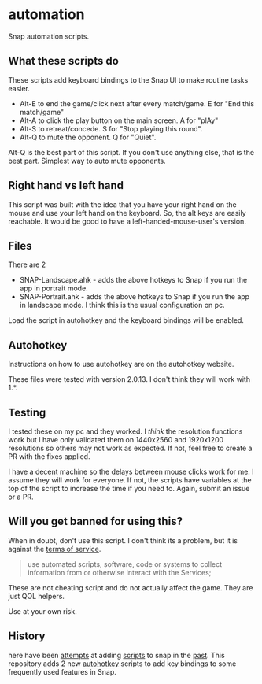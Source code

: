 # automation
Snap automation scripts.

## What these scripts do

These scripts add keyboard bindings to the Snap UI to make routine tasks easier.

 * Alt-E to end the game/click next after every match/game.  E for "End this match/game"
 * Alt-A to click the play button on the main screen.  A for "plAy"
 * Alt-S to retreat/concede.  S for "Stop playing this round".
 * Alt-Q to mute the opponent.  Q for "Quiet".

Alt-Q is the best part of this script.  If you don't use anything else, that is the best part.  Simplest way to auto mute opponents.

## Right hand vs left hand

This script was built with the idea that you have your right hand on the mouse and use your left hand on the keyboard.  So, the alt keys are easily reachable.  It would be good to have a left-handed-mouse-user's version.

## Files

There are 2 

* SNAP-Landscape.ahk - adds the above hotkeys to Snap if you run the app in portrait mode.
* SNAP-Portrait.ahk - adds the above hotkeys to Snap if you run the app in landscape mode.  I think this is the usual configuration on pc.

Load the script in autohotkey and the keyboard bindings will be enabled.

## Autohotkey

Instructions on how to use autohotkey are on the autohotkey website.  

These files were tested with version 2.0.13.  I don't think they will work with 1.*.

## Testing

I tested these on my pc and they worked.  I _think_ the resolution functions work but I have only validated them on 1440x2560 and 1920x1200 resolutions so others may not work as expected.  If not, feel free to create a PR with the fixes applied.

I have a decent machine so the delays between mouse clicks work for me.  I assume they will work for everyone.  If not, the scripts have variables at the top of the script to increase the time if you need to.  Again, submit an issue or a PR.

## Will you get banned for using this?

When in doubt, don't use this script.  I don't think its a problem, but it is against the [terms of service](https://www.marvelsnap.com/privacy?id=7051886382070930181).

> use automated scripts, software, code or systems to collect information from or otherwise interact with the Services;

These are not cheating script and do not actually affect the game.  They are just QOL helpers.  

Use at your own risk.

## History

 here have been [attempts](https://www.reddit.com/r/MarvelSnap/comments/1229qk6/windows_pc_ahk_script_for_minor_qol_improvements/) at adding [scripts](https://www.reddit.com/r/MarvelSnap/comments/189q357/little_trick_to_bind_any_keyboard_or_mouse_key_to/) to snap in the [past](https://www.reddit.com/r/MarvelSnap/comments/10otkc3/i_made_an_agatha_macro_for_fun_i_sit_and_watch_it/).  This repository adds 2 new [autohotkey](https://www.autohotkey.com/) scripts to add key bindings to some frequently used features in Snap.  

